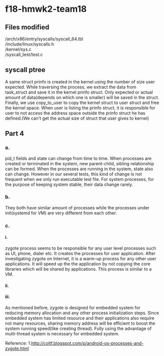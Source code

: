 # f18-hmwk2-team18

## Files modified
/arch/x86/entry/syscalls/syscall_64.tbl <br>
/include/linux/syscalls.h <br>
/kernel/sys.c <br>
/syscall_test/test.c

## syscall ptree
A same struct prinfo is created in the kernel using the number of size user expected. While traversing the process, we extract the data from task_struct and save it in the kernel prinfo struct. Only expected or actual amount of data(depends on which one is smaller) will be saved in the struct. Finally, we use copy_to_user to copy the kernel struct to user struct and free the kernel space. When user is listing the prinfo struct, it is responsible for user to not access the address space outside the prinfo struct he has defined.(We can't get the actual size of struct that user gives to kernel)

## Part 4
### a.
pid_t fields and state can change from time to time. When processes are created or terminated in the system, new parent-child, sibling relationship can be formed. When the processes are running in the system, state also can change. However in our several tests, this kind of change is not frequent when we only run executable test file. For system processes, for the purpose of keeping system stable, their data change rarely.

### b.
They both have similar amount of processes while the processes under init(systemd for VM) are very different from each other. 

### c.
#### i.
zygote process seems to be responsible for any user level processes such as UI, phone, dialer etc. It creates the processes for user application.
After investigating zygote on Internet, it is a warm-up process for any other user applications. It will speed up the the application by not copying the core libraries which will be shared by applications. This process is similar to a VM.
#### ii.

#### iii.
As mentioned before, zygote is designed for embedded system for reducing memory allocation and any other process initialization steps. Since embedded system has limited resource and their applications also require not many resources, sharing memory address will be efficient to boost the system running speed(like creating thread). Fully using the advantage of multi-thread system is necessary for embedded system.


Reference:
1.http://coltf.blogspot.com/p/android-os-processes-and-zygote.html
